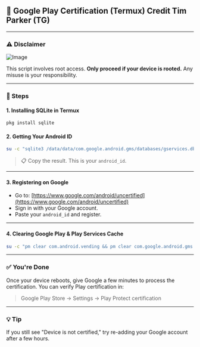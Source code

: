 ## 📱 Google Play Certification (Termux) Credit Tim Parker (TG)

---

### ⚠️ Disclaimer
![Image](https://github.com/user-attachments/assets/955f39eb-b25a-48d5-a0cd-11ff25fdf86e)

This script involves root access. **Only proceed if your device is rooted.** Any misuse is your responsibility.

---

### 🚀 Steps

#### 1. Installing SQLite in Termux

```bash
pkg install sqlite
```

#### 2. Getting Your Android ID

```bash
su -c "sqlite3 /data/data/com.google.android.gms/databases/gservices.db \"SELECT value FROM main WHERE name = 'android_id';\""
```

> 📋 Copy the result. This is your `android_id`.

---

#### 3. Registering on Google

* Go to: [https://www.google.com/android/uncertified](https://www.google.com/android/uncertified)
* Sign in with your Google account.
* Paste your `android_id` and register.

---

#### 4. Clearing Google Play & Play Services Cache

```bash
su -c "pm clear com.android.vending && pm clear com.google.android.gms && reboot"
```

---

### ✅ You're Done

Once your device reboots, give Google a few minutes to process the certification. You can verify Play certification in:

> Google Play Store → Settings → Play Protect certification

---

### 💡 Tip

If you still see "Device is not certified," try re-adding your Google account after a few hours.
